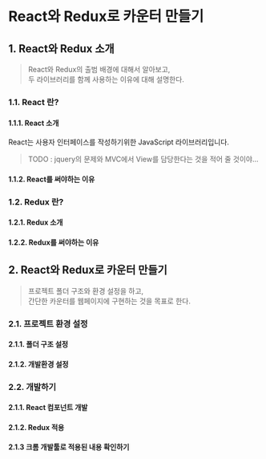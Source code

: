 # React와 Redux로 카운터 만들기

## 1. React와 Redux 소개
> React와 Redux의 출범 배경에 대해서 알아보고,  
> 두 라이브러리를 함께 사용하는 이유에 대해 설명한다.

### 1.1. React 란?

#### 1.1.1. React 소개
React는 사용자 인터페이스를 작성하기위한 JavaScript 라이브러리입니다. 
> TODO : jquery의 문제와 MVC에서 View를 담당한다는 것을 적어 줄 것이야...

#### 1.1.2. React를 써야하는 이유
### 1.2. Redux 란?
#### 1.2.1. Redux 소개
#### 1.2.2. Redux를 써야하는 이유

## 2. React와 Redux로 카운터 만들기
> 프로젝트 폴더 구조와 환경 설정을 하고,  
> 간단한 카운터를 웹페이지에 구현하는 것을 목표로 한다.

### 2.1. 프로젝트 환경 설정
#### 2.1.1. 폴더 구조 설정
#### 2.1.2. 개발환경 설정

### 2.2. 개발하기
#### 2.1.1. React 컴포넌트 개발
#### 2.1.2. Redux 적용
#### 2.1.3 크롬 개발툴로 적용된 내용 확인하기
